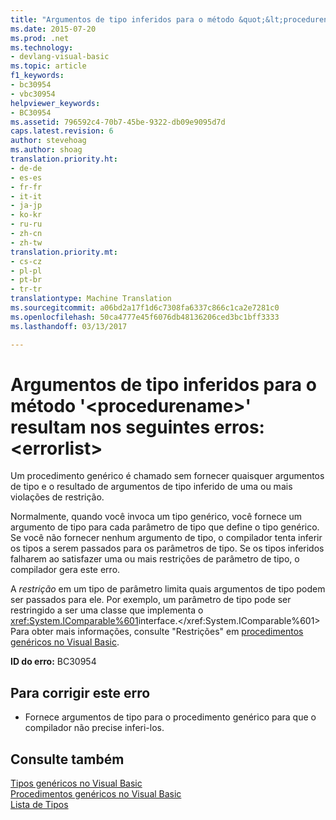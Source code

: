 ```yaml
---
title: "Argumentos de tipo inferidos para o método &quot;&lt;procedurename&gt;&quot; resultam nos seguintes erros:&lt;errorlist&gt; | Documentos do Microsoft"
ms.date: 2015-07-20
ms.prod: .net
ms.technology:
- devlang-visual-basic
ms.topic: article
f1_keywords:
- bc30954
- vbc30954
helpviewer_keywords:
- BC30954
ms.assetid: 796592c4-70b7-45be-9322-db09e9095d7d
caps.latest.revision: 6
author: stevehoag
ms.author: shoag
translation.priority.ht:
- de-de
- es-es
- fr-fr
- it-it
- ja-jp
- ko-kr
- ru-ru
- zh-cn
- zh-tw
translation.priority.mt:
- cs-cz
- pl-pl
- pt-br
- tr-tr
translationtype: Machine Translation
ms.sourcegitcommit: a06bd2a17f1d6c7308fa6337c866c1ca2e7281c0
ms.openlocfilehash: 50ca4777e45f6076db48136206ced3bc1bff3333
ms.lasthandoff: 03/13/2017

---
```

# <a name="type-arguments-inferred-for-method-39ltprocedurenamegt39-result-in-the-following-errors-lterrorlistgt"></a>Argumentos de tipo inferidos para o método '&lt;procedurename&gt;' resultam nos seguintes erros:&lt;errorlist&gt;
Um procedimento genérico é chamado sem fornecer quaisquer argumentos de tipo e o resultado de argumentos de tipo inferido de uma ou mais violações de restrição.  
  
 Normalmente, quando você invoca um tipo genérico, você fornece um argumento de tipo para cada parâmetro de tipo que define o tipo genérico. Se você não fornecer nenhum argumento de tipo, o compilador tenta inferir os tipos a serem passados para os parâmetros de tipo. Se os tipos inferidos falharem ao satisfazer uma ou mais restrições de parâmetro de tipo, o compilador gera este erro.  
  
 A *restrição* em um tipo de parâmetro limita quais argumentos de tipo podem ser passados para ele. Por exemplo, um parâmetro de tipo pode ser restringido a ser uma classe que implementa o <xref:System.IComparable%601>interface.</xref:System.IComparable%601> Para obter mais informações, consulte "Restrições" em [procedimentos genéricos no Visual Basic](../../visual-basic/programming-guide/language-features/data-types/generic-procedures.md).  
  
 **ID do erro:** BC30954  
  
## <a name="to-correct-this-error"></a>Para corrigir este erro  
  
-   Fornece argumentos de tipo para o procedimento genérico para que o compilador não precise inferi-los.  
  
## <a name="see-also"></a>Consulte também  
 [Tipos genéricos no Visual Basic](../../visual-basic/programming-guide/language-features/data-types/generic-types.md)   
 [Procedimentos genéricos no Visual Basic](../../visual-basic/programming-guide/language-features/data-types/generic-procedures.md)   
 [Lista de Tipos](../../visual-basic/language-reference/statements/type-list.md)
